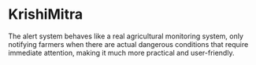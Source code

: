 # KrishiMitra
The alert system behaves like a real agricultural monitoring system, only notifying farmers when there are actual dangerous conditions that require immediate attention, making it much more practical and user-friendly.
